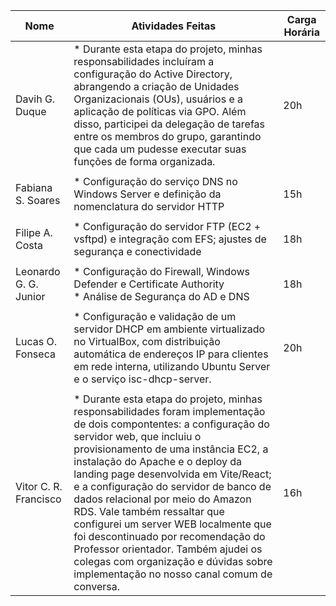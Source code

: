 | Nome  | Atividades Feitas | Carga Horária |
|--------|-------|---------------|
| Davih G. Duque | * Durante esta etapa do projeto, minhas responsabilidades incluíram a configuração do Active Directory, abrangendo a criação de Unidades Organizacionais (OUs), usuários e a aplicação de políticas via GPO. Além disso, participei da delegação de tarefas entre os membros do grupo, garantindo que cada um pudesse executar suas funções de forma organizada. | 20h |
||||
| Fabiana S. Soares| * Configuração do serviço DNS no Windows Server e definição da nomenclatura do servidor HTTP | 15h |
||||
| Filipe A. Costa | * Configuração do servidor FTP (EC2 + vsftpd) e integração com EFS; ajustes de segurança e conectividade | 18h |
||||
| Leonardo G. G. Junior | * Configuração do Firewall, Windows Defender e Certificate Authority <br> * Análise de Segurança do AD e DNS | 18h |
||||
| Lucas O. Fonseca | * Configuração e validação de um servidor DHCP em ambiente virtualizado no VirtualBox, com distribuição automática de endereços IP para clientes em rede interna, utilizando Ubuntu Server e o serviço isc-dhcp-server.<br> | 20h |
||||
| Vitor C. R. Francisco | * Durante esta etapa do projeto, minhas responsabilidades foram implementação de dois compontentes: a configuração do servidor web, que incluiu o provisionamento de uma instância EC2, a instalação do Apache e o deploy da landing page desenvolvida em Vite/React; e a configuração do servidor de banco de dados relacional por meio do Amazon RDS. Vale também ressaltar que configurei um server WEB localmente que foi descontinuado por recomendação do Professor orientador. Também ajudei os colegas com organização e dúvidas sobre implementação no nosso canal comum de conversa. | 16h |
